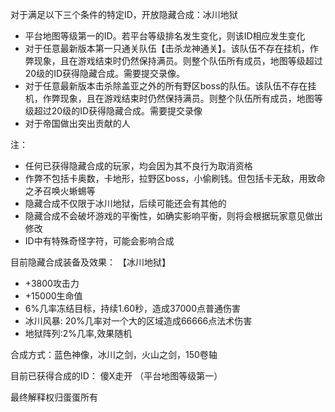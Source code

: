 对于满足以下三个条件的特定ID，开放隐藏合成：冰川地狱
* 平台地图等级第一的ID。若平台等级排名发生变化，则该ID相应发生变化
* 对于任意最新版本第一只通关队伍【击杀龙神通关】。该队伍不存在挂机，作弊现象，且在游戏结束时仍然保持满员。则整个队伍所有成员，地图等级超过20级的ID获得隐藏合成。需要提交录像。
* 对于任意最新版本击杀除盖亚之外的所有野区boss的队伍。该队伍不存在挂机，作弊现象，且在游戏结束时仍然保持满员。则整个队伍所有成员，地图等级超过20级的ID获得隐藏合成。需要提交录像
* 对于帝国做出突出贡献的人

注：
* 任何已获得隐藏合成的玩家，均会因为其不良行为取消资格
* 作弊不包括卡奥数，卡地形，拉野区boss，小偷刷钱。但包括卡无敌，用致命之矛召唤火蜥蜴等
* 隐藏合成不仅限于冰川地狱，后续可能还会有其他的
* 隐藏合成不会破坏游戏的平衡性，如确实影响平衡，则将会根据玩家意见做出修改
* ID中有特殊奇怪字符，可能会影响合成

目前隐藏合成装备及效果：
  【冰川地狱】
  * +3800攻击力
  * +15000生命值
  * 6%几率冻结目标，持续1.60秒，造成37000点普通伤害
  * 冰川风暴: 20%几率对一个大的区域造成66666点法术伤害
  * 地狱阵列:2%几率,效果随机

合成方式：蓝色神像，冰川之剑，火山之剑，150卷轴

目前已获得合成的ID：
傻X走开  （平台地图等级第一）

最终解释权归蛋蛋所有
